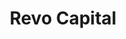 ---
layout: firm_page
title: "Revo Capital"
id: "revo.vc"
permalink: "/revocapitalrevo.vc/"
website: "https://revo.vc"
offices: "Istanbul (Turkey), Amsterdam (Netherlands), Amstelveen (Netherlands)"
investment_stages: "Seed, Series A, Series B"
portfolio_companies: "Getir, Builder.ai, Param, Bumper, Massive Bio, Midas, ikas, Roamless, Bluedot, Hyperbee AI, Ollang, Akinon, Fileorbis, Cy Vision, DefensX, Kredim, Vivoo, V-Count, Paycore, TransferGo"
portfolio_link: "https://revo.vc/investments"
investment_markets: "Fintech, B2B Cloud, Big Data & AI, Commerce Enablers, Cybersecurity, Health IT, Energy, Martech"
founded_year: "2013"
description: "Revo Capital is a venture capital firm investing in innovative, early-stage B2B and B2C technology ventures in Turkey, Eastern Europe, and the Baltics. They focus on providing hands-on support to founders throughout their growth journey, from investment to exit. Their investments typically range from $1 million to $6 million."
linkedin: "https://www.linkedin.com/company/revo-capital/"
twitter: "https://twitter.com/revovc?lang=en"
instagram: ""
team_page: "https://revo.vc/team/"
investor_type: "Venture Capital"
crunchbase: "https://www.crunchbase.com/organization/revo-capital"
pitchbook: "https://pitchbook.com/profiles/investor/93445-84"

# SEO Optimization
meta_title: "Revo Capital - VC Firm - projectstartups.com"
meta_description: "Revo Capital, Revo Capital is a venture capital firm investing in innovative, early-stage B2B and B2C technology ventures in Turkey, Eastern Europe, and the Baltics..."
meta_keywords: "Revo Capital, Fintech, B2B Cloud, Big Data & AI, Commerce Enablers, Cybersecurity, Health IT, Energy, Martech, VC firm, venture capital, startup investor, projectstartups.com"
canonical_url: "https://vc.projectstartups.com/revocapitalrevo.vc/"
---
